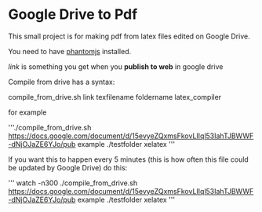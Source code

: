 Google Drive to Pdf
===========

This small project is for making pdf from latex files edited on Google Drive. 

You need to have [phantomjs](http://phantomjs.org/) installed.

*link* is something you get when you **publish to web** in google drive

Compile from drive has a syntax:

compile_from_drive.sh link texfilename foldername latex_compiler

for example

'''./compile_from_drive.sh https://docs.google.com/document/d/15evyeZQxmsFkovLIIql53IahTJBWWF-dNjOJaZE6YJo/pub example ./testfolder xelatex
'''

If you want this to happen every 5 minutes (this is how often this file could be updated by Google Drive) do this:

'''
watch -n300 ./compile_from_drive.sh https://docs.google.com/document/d/15evyeZQxmsFkovLIIql53IahTJBWWF-dNjOJaZE6YJo/pub example ./testfolder xelatex
'''
